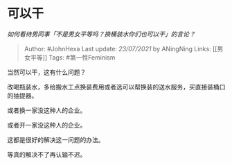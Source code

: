 # 可以干
*如何看待男同事「不是男女平等吗？换桶装水你们也可以干」的言论？*

> Author: #JohnHexa
Last update: *23/07/2021* by ANingNing
Links: [[男女平等]]
Tags:  #第一性Feminism



当然可以干，这有什么问题？

改喝瓶装水，多给搬水工点换装费用或者选可以帮换装的送水服务，买直接装桶口的抽提器。

或者换一家没这种人的企业。

或者开一家没这种人的企业。

这都是很好的解决这一问题的办法。

等真的解决不了再认输不迟。



